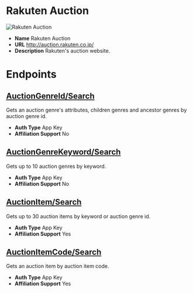# Rakuten Auction

![Rakuten Auction](https://media.antoniotajuelo.com/rakuten/service/logo/rakuten-auctions.png)
* **Name** Rakuten Auction
* **URL** http://auction.rakuten.co.jp/
* **Description** Rakuten's auction website.

# Endpoints

## [AuctionGenreId/Search](AuctionGenreIdSearch)
Gets an auction genre's attributes, children genres and ancestor genres by auction genre id.
* **Auth Type** App Key
* **Affiliation Support** No

## [AuctionGenreKeyword/Search](AuctionGenreKeywordSearch)
Gets up to 10 auction genres by keyword.
* **Auth Type** App Key
* **Affiliation Support** No

## [AuctionItem/Search](AuctionItemSearch)
Gets up to 30 auction items by keyword or auction genre id.
* **Auth Type** App Key
* **Affiliation Support** Yes

## [AuctionItemCode/Search](AuctionItemCodeSearch)
Gets an auction item by auction item code.
* **Auth Type** App Key
* **Affiliation Support** Yes
